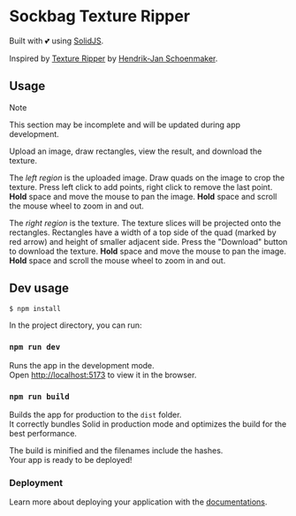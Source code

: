 # Sockbag Texture Ripper

Built with 💕 using [SolidJS](https://docs.solidjs.com).

Inspired by [Texture Ripper](https://renderhjs.net/shoebox/textureRipper.htm) by [Hendrik-Jan Schoenmaker](https://www.renderhjs.net/).

## Usage
> [!NOTE]
> This section may be incomplete and will be updated during app development.

Upload an image, draw rectangles, view the result, and download the texture.

The *left region* is the uploaded image. Draw quads on the image to crop the texture. Press left click to add points, right click to remove the last point. **Hold** space and move the mouse to pan the image. **Hold** space and scroll the mouse wheel to zoom in and out.

The *right region* is the texture. The texture slices will be projected onto the rectangles. Rectangles have a width of a top side of the quad (marked by red arrow) and height of smaller adjacent side.
Press the "Download" button to download the texture.
**Hold** space and move the mouse to pan the image. **Hold** space and scroll the mouse wheel to zoom in and out.

## Dev usage
```bash
$ npm install
```

In the project directory, you can run:

### `npm run dev`
Runs the app in the development mode.<br>
Open [http://localhost:5173](http://localhost:5173) to view it in the browser.

### `npm run build`
Builds the app for production to the `dist` folder.<br>
It correctly bundles Solid in production mode and optimizes the build for the best performance.

The build is minified and the filenames include the hashes.<br>
Your app is ready to be deployed!

### Deployment
Learn more about deploying your application with the [documentations](https://vitejs.dev/guide/static-deploy.html).
